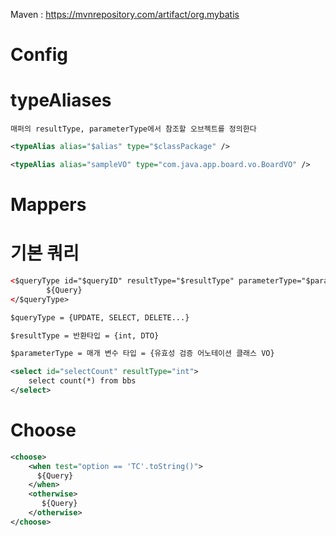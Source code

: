 Maven : https://mvnrepository.com/artifact/org.mybatis

# Config #

# typeAliases #

```매퍼의 resultType, parameterType에서 참조할 오브젝트를 정의한다```

```xml
<typeAlias alias="$alias" type="$classPackage" />
````

```xml
<typeAlias alias="sampleVO" type="com.java.app.board.vo.BoardVO" />
```

# Mappers #

# 기본 쿼리 #

```xml
<$queryType id="$queryID" resultType="$resultType" parameterType="$parameterType">
    	${Query}
</$queryType>

$queryType = {UPDATE, SELECT, DELETE...}

$resultType = 반환타입 = {int, DTO}

$parameterType = 매개 변수 타입 = {유효성 검증 어노테이션 클래스 VO}
```

```xml
<select id="selectCount" resultType="int">
    select count(*) from bbs
</select>
```

# Choose #

```xml
<choose>
    <when test="option == 'TC'.toString()">
      ${Query}
    </when>
    <otherwise>
       ${Query}
    </otherwise>
</choose>
```
